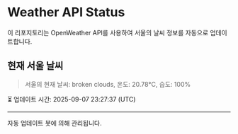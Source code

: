 
# Weather API Status

이 리포지토리는 OpenWeather API를 사용하여 서울의 날씨 정보를 자동으로 업데이트합니다.

## 현재 서울 날씨
> 서울의 현재 날씨: broken clouds, 온도: 20.78°C, 습도: 100%

⏳ 업데이트 시간: 2025-09-07 23:27:37 (UTC)

---
자동 업데이트 봇에 의해 관리됩니다.
